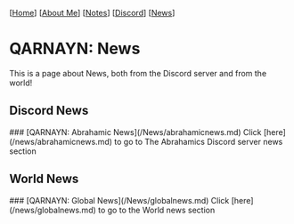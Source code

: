 <link rel="icon" href="https://demerci.github.io/qarnayn/favicon.ico">
<link rel="stylesheet" href="https://dhulqarnayn.github.io/qarnayn/index.css">

[[Home](index.md)] [[About Me](ABOUT.md)] [[Notes](NOTES.md)] [[Discord](DISCORD.md)] [[News](news.md)]

# QARNAYN: News
This is a page about News, both from the Discord server and from the world!

<h2>Discord News</h2>
### [QARNAYN: Abrahamic News](/News/abrahamicnews.md)   
Click [here](/news/abrahamicnews.md) to go to The Abrahamics Discord server news section

<h2>World News</h2>
### [QARNAYN: Global News](/News/globalnews.md)
Click [here](/news/globalnews.md) to go to the World news section